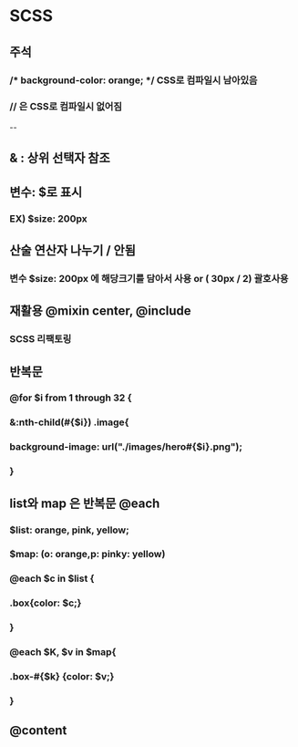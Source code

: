 # SCSS
## 주석
### /* background-color: orange; */ CSS로 컴파일시 남아있음
### // 은 CSS로 컴파일시 없어짐

--
## & : 상위 선택자 참조

## 변수: $로 표시
### EX) $size: 200px

## 산술 연산자 나누기 / 안됨
### 변수 $size: 200px 에 해당크기를 담아서 사용 or ( 30px / 2) 괄호사용

## 재활용 @mixin center, @include

### SCSS 리팩토링
## 반복문
### @for $i from 1 through 32 {
### &:nth-child(#{$i}) .image{
### background-image: url("./images/hero#{$i}.png");
### }

## list와 map 은 반복문 @each
### $list: orange, pink, yellow;
### $map: (o: orange,p: pinky: yellow)
### @each $c in $list {
### .box{color: $c;}
### }
### @each $K, $v in $map{
### .box-#{$k} {color: $v;}
### }

## @content
